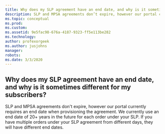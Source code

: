 ```yaml
---
title: Why does my SLP agreement have an end date, and why is it sometimes different for my subscribers?
description: SLP and MPSA agreements don’t expire, however our portal currently requires an end date when provisioning the agreement. We currently...
ms.topic: conceptual
ms.prod: 
ms.custom: 
ms.assetid: 9e5fac98-676a-4187-9323-ff5e113be282
ms.technology: 
author: profexorgeek
ms.author: jusjohns
manager: 
robots: 
ms.date: 3/3/2020
---
```


## Why does my SLP agreement have an end date, and why is it sometimes different for my subscribers?

SLP and MPSA agreements don't expire, however our portal currently requires an end date when provisioning the agreement. We currently use an end date of 20+ years in the future for each order under your SLP. If you have multiple orders under your SLP agreement from different days, they will have different end dates.
